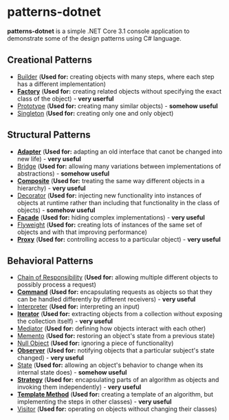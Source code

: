 # patterns-dotnet

**patterns-dotnet** is a simple .NET Core 3.1 console application to demonstrate some of the design patterns using C# language.

## Creational Patterns
- [Builder](Creational/Builder) (**Used for:** creating objects with many steps, where each step has a different implementation)
- **[Factory](Creational/Factory)** (**Used for:** creating related objects without specifying the exact class of the object) - **very userful**
- [Prototype](Creational/Prototype) (**Used for:** creating many similar objects) - **somehow useful**
- [Singleton](Creational/Singleton) (**Used for:** creating only one and only object)

## Structural Patterns
- **[Adapter](Structural/Adapter)** (**Used for:** adapting an old interface that canot be changed into new life) - **very useful**
- [Bridge](Structural/Bridge) (**Used for:** allowing many variations between implementations of abstractions) - **somehow useful**
- **[Composite](Structural/Composite)** (**Used for:** treating the same way different objects in a hierarchy) - **very useful**
- [Decorator](Structural/Decorator) (**Used for:** injecting new functionality into instances of objects at runtime rather than including that functionality in the class of objects) - **somehow useful**
- **[Facade](Structural/Facade)** (**Used for:** hiding complex implementations) - **very useful**
- [Flyweight](Structural/Flyweight) (**Used for:** creating lots of instances of the same set of objects and with that improving performance)
- **[Proxy](Structural/Proxy)** (**Used for:** controlling access to a particular object) - **very useful**

## Behavioral Patterns
- [Chain of Responsibility](Behavioral/ChainOfResponsibility) (**Used for:** allowing multiple different objects to possibly process a request)
- **[Command](Behavioral/Command)** (**Used for:** encapsulating requests as objects so that they can be handled differently by different receivers) - **very useful**
- [Interpreter](Behavioral/Interpreter) (**Used for:** interpreting an input)
- **[Iterator](Behavioral/Iterator)** (**Used for:** extracting objects from a collection without exposing the collection itself) - **very useful**
- [Mediator](Behavioral/Mediator) (**Used for:** defining how objects interact with each other)
- [Memento](Behavioral/Memento) (**Used for:** restoring an object's state from a previous state)
- [Null Object](Behavioral/NullObject) (**Used for:** ignoring a piece of functionality)
- **[Observer](Behavioral/Observer)** (**Used for:** notifying objects that a particular subject's state changed) - **very useful**
- [State](Behavioral/State) (**Used for:** allowing an object's behavior to change when its internal state does) - **somehow useful**
- **[Strategy](Behavioral/Strategy)** (**Used for:** encapsulating parts of an algorithm as objects and invoking them independently) - **very useful**
- **[Template Method](Behavioral/TemplateMethod)** (**Used for:** creating a template of an algorithm, but implementing the steps in other classes) - **very useful**
- [Visitor](Behavioral/Visitor) (**Used for:** operating on objects without changing their classes)
